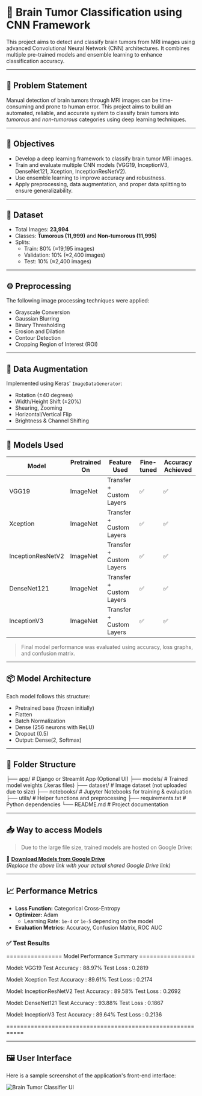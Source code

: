 # 🧠 Brain Tumor Classification using CNN Framework

This project aims to detect and classify brain tumors from MRI images using advanced Convolutional Neural Network (CNN) architectures. It combines multiple pre-trained models and ensemble learning to enhance classification accuracy.

---

## 📌 Problem Statement

Manual detection of brain tumors through MRI images can be time-consuming and prone to human error. This project aims to build an automated, reliable, and accurate system to classify brain tumors into *tumorous* and *non-tumorous* categories using deep learning techniques.

---

## 🎯 Objectives

- Develop a deep learning framework to classify brain tumor MRI images.
- Train and evaluate multiple CNN models (VGG19, InceptionV3, DenseNet121, Xception, InceptionResNetV2).
- Use ensemble learning to improve accuracy and robustness.
- Apply preprocessing, data augmentation, and proper data splitting to ensure generalizability.

---

## 🧪 Dataset

- Total Images: **23,994**
- Classes: **Tumorous (11,999)** and **Non-tumorous (11,995)**
- Splits:
  - Train: 80% (≈19,195 images)
  - Validation: 10% (≈2,400 images)
  - Test: 10% (≈2,400 images)

---

## ⚙️ Preprocessing

The following image processing techniques were applied:
- Grayscale Conversion
- Gaussian Blurring
- Binary Thresholding
- Erosion and Dilation
- Contour Detection
- Cropping Region of Interest (ROI)

---

## 🔄 Data Augmentation

Implemented using Keras' `ImageDataGenerator`:
- Rotation (±40 degrees)
- Width/Height Shift (±20%)
- Shearing, Zooming
- Horizontal/Vertical Flip
- Brightness & Channel Shifting

---

## 🧠 Models Used

| Model               | Pretrained On | Feature Used   | Fine-tuned | Accuracy Achieved |
|--------------------|---------------|----------------|------------|-------------------|
| VGG19              | ImageNet      | Transfer + Custom Layers | ✅ | ✅ |
| Xception           | ImageNet      | Transfer + Custom Layers | ✅ | ✅ |
| InceptionResNetV2  | ImageNet      | Transfer + Custom Layers | ✅ | ✅ |
| DenseNet121        | ImageNet      | Transfer + Custom Layers | ✅ | ✅ |
| InceptionV3        | ImageNet      | Transfer + Custom Layers | ✅ | ✅ |

> Final model performance was evaluated using accuracy, loss graphs, and confusion matrix.

---

## 📦 Model Architecture

Each model follows this structure:
- Pretrained base (frozen initially)
- Flatten
- Batch Normalization
- Dense (256 neurons with ReLU)
- Dropout (0.5)
- Output: Dense(2, Softmax)

---

## 📁 Folder Structure

├── app/ # Django or Streamlit App (Optional UI)
├── models/ # Trained model weights (.keras files)
├── dataset/ # Image dataset (not uploaded due to size)
├── notebooks/ # Jupyter Notebooks for training & evaluation
├── utils/ # Helper functions and preprocessing
├── requirements.txt # Python dependencies
└── README.md # Project documentation

---

## 📥 Way to access Models

> Due to the large file size, trained models are hosted on Google Drive:

📁 **[Download Models from Google Drive](https://drive.google.com/your_model_link_here)**  
_(Replace the above link with your actual shared Google Drive link)_

---

## 📈 Performance Metrics

- **Loss Function:** Categorical Cross-Entropy  
- **Optimizer:** Adam  
  - Learning Rate: `1e-4` or `1e-5` depending on the model  
- **Evaluation Metrics:** Accuracy, Confusion Matrix, ROC AUC  

### ✅ Test Results


================ Model Performance Summary ================

Model: VGG19
Test Accuracy   : 88.97%
Test Loss       : 0.2819

Model: Xception
Test Accuracy   : 89.61%
Test Loss       : 0.2174

Model: InceptionResNetV2
Test Accuracy   : 89.58%
Test Loss       : 0.2692

Model: DenseNet121
Test Accuracy   : 93.88%
Test Loss       : 0.1867

Model: InceptionV3
Test Accuracy   : 89.64%
Test Loss       : 0.2136

===========================================================

---

## 🖼️ User Interface

Here is a sample screenshot of the application's front-end interface:

![Brain Tumor Classifier UI](images/ui_screenshot.png)

